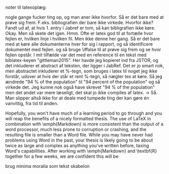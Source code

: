 

noter til latexoplæg:

nogle gange fucker ting op, og man aner ikke hvorfor. Så er det bare med at prøve sig frem. F.eks. bibliografien der bare ikke virkede. Hvorfor ikke? Fandt ud af, at hvis 1. entry i Jabref er tom, så kan bibligrafien ikke køre. Okay. Men så skete det igen. Hmm. Ofte er latex god til at fortælle hvor fejlen er, hvilken linje i hvilken fil. Men ikke denne her gang. Så er det bare med at køre alle dokumenterne hver for sig i rapport, og så identificere dokumentet med fejlen. og så bruge \iffalse til at prøve sig frem og se hvor fejlen opstår. I mit tilfælde var det med en reference til en tekst med biblatex-keyen "gittleman2015". Her havde jeg kopieret ind fra JSTOR, og det inkluderer et abstract af teksten, der ligger i JabRef. Det er jo smart nok, men abstractet inkluderer et %-tegn, som bruges i latex til noget jeg ikke forstår, udover at hvis der står et rent %-tegn, så nægter tex at køre. Så jeg ændrede "94 % of the population" til "94 percent of the population" og så virkede det. Jeg kunne nok også have skrevet "94 \% of the population" men det andet var mere læseligt, det skal jo ikke compiles af latex.
	→ Så. Man slipper altså ikke for at deale med tumpede ting der kan gøre én vanvittig, fra tid til anden.



  Hopefully, you won't have much of a learning period to go through and
  you will reap the benefits of a nicely formatted thesis. The use of
  LaTeX in combination with \emph{Markdown} is more consistent than the
  output of a word processor, much less prone to corruption or crashing,
  and the resulting file is smaller than a Word file. While you may have
  never had problems using Word in the past, your thesis is likely going
  to be about twice as large and complex as anything you've written
  before, taxing Word's capabilities. After working with \emph{Markdown}
  and \textbf{R} together for a few weeks, we are confident this will be



brug minima moralia som tekst skabelon 




